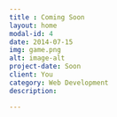 ```yaml
---
title : Coming Soon
layout: home
modal-id: 4
date: 2014-07-15
img: game.png
alt: image-alt
project-date: Soon
client: You
category: Web Development
description:

---
```

